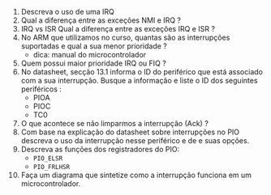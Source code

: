 1. Descreva o uso de uma IRQ
1. Qual a diferença entre as exceções NMI e IRQ ?
1. IRQ vs ISR Qual a diferença entre as exceções IRQ e ISR ?
1. No ARM que utilizamos no curso, quantas são as interrupções suportadas e qual a sua menor prioridade ?
    - dica: manual do microcontrolador
1. Quem possui maior prioridade IRQ ou FIQ ?
1. No datasheet, secção 13.1 informa o ID do periférico que está associado com a sua interrupção. Busque a informação e liste o ID dos seguintes periféricos :
    - PIOA
    - PIOC
    - TC0
1. O que acontece se não limparmos a interrupção (Ack) ?
1. Com base na explicação do datasheet sobre interrupções no PIO descreva o uso da interrupção nesse periférico e de e suas opções.
1. Descreva as funções dos registradores do PIO:
    -   `PIO_ELSR`
    -   `PIO_FRLHSR`
1. Faça um diagrama  que sintetize como a interrupção funciona em um microcontrolador.
